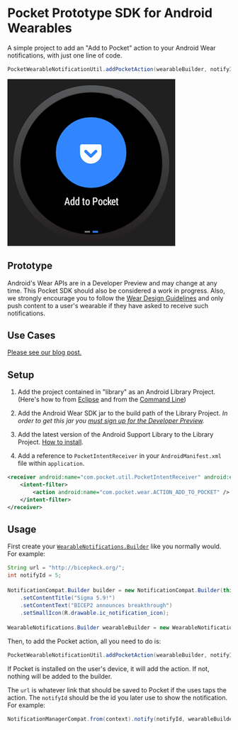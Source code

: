 Pocket Prototype SDK for Android Wearables
==========================

A simple project to add an "Add to Pocket" action to your Android Wear notifications, with just one line of code.

```java
PocketWearableNotificationUtil.addPocketAction(wearableBuilder, notifyId, url, null, context);
```

![Screenshot](screenshot.png)


Prototype
-----

Android's Wear APIs are in a Developer Preview and may change at any time. This Pocket SDK should also be considered a work in progress. Also, we strongly encourage you to follow the [Wear Design Guidelines](http://developer.android.com/wear/design/index.html) and only push content to a user's wearable if they have asked to receive such notifications.

Use Cases
-----
[Please see our blog post.](http://getpocket.com/blog/2014/03/android-wear-prototype-quick-sharing-to-pocket)


Setup
-----

1. Add the project contained in "library" as an Android Library Project. (Here's how to from  [Eclipse](http://developer.android.com/tools/projects/projects-eclipse.html#ReferencingLibraryProject) and from the [Command Line](http://developer.android.com/tools/projects/projects-cmdline.html#ReferencingLibraryProject))

2. Add the Android Wear SDK jar to the build path of the Library Project. *In order to get this jar you [must sign up for the Developer Preview](http://developer.android.com/wear/preview/start.html).*

3. Add the latest version of the Android Support Library to the Library Project. [How to install](http://developer.android.com/tools/support-library/setup.html).

4. Add a reference to <code>PocketIntentReceiver</code> in your <code>AndroidManifest.xml</code> file within <code>application</code>.

```xml
<receiver android:name="com.pocket.util.PocketIntentReceiver" android:exported="false">
	<intent-filter>
    	<action android:name="com.pocket.wear.ACTION_ADD_TO_POCKET" />
	</intent-filter>
</receiver>
```

Usage
-----

First create your [<code>WearableNotifications.Builder</code>](http://developer.android.com/wear/notifications/creating.html#NewFeatures) like you normally would. For example:

```java
String url = "http://bicepkeck.org/";
int notifyId = 5;

NotificationCompat.Builder builder = new NotificationCompat.Builder(this)
	.setContentTitle("Sigma 5.9!")
	.setContentText("BICEP2 announces breakthrough")
	.setSmallIcon(R.drawable.ic_notification_icon);
	    
WearableNotifications.Builder wearableBuilder = new WearableNotifications.Builder(builder);
```

Then, to add the Pocket action, all you need to do is:

```java
PocketWearableNotificationUtil.addPocketAction(wearableBuilder, notifyId, url, null, context);
```

If Pocket is installed on the user's device, it will add the action. If not, nothing will be added to the builder.

The <code>url</code> is whatever link that should be saved to Pocket if the uses taps the action. The <code>notifyId</code> should be the id you later use to show the notification. For example:

```java
NotificationManagerCompat.from(context).notify(notifyId, wearableBuilder.build());
```


